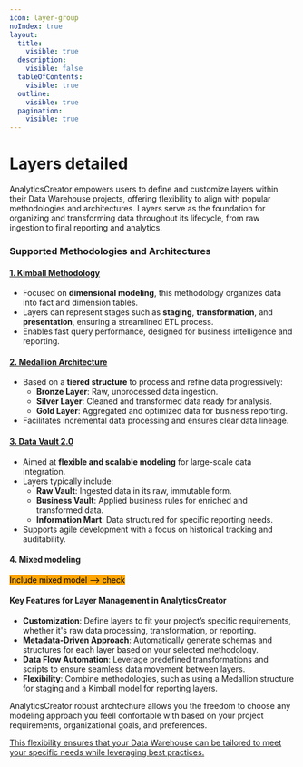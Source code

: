 ```yaml
---
icon: layer-group
noIndex: true
layout:
  title:
    visible: true
  description:
    visible: false
  tableOfContents:
    visible: true
  outline:
    visible: true
  pagination:
    visible: true
---
```


# Layers detailed

AnalyticsCreator empowers users to define and customize layers within their Data Warehouse projects, offering flexibility to align with popular methodologies and architectures. Layers serve as the foundation for organizing and transforming data throughout its lifecycle, from raw ingestion to final reporting and analytics.

### Supported Methodologies and Architectures

#### [**1. Kimball Methodology**](https://www.kimballgroup.com/data-warehouse-business-intelligence-resources/kimball-techniques/dimensional-modeling-techniques/)

* Focused on **dimensional modeling**, this methodology organizes data into fact and dimension tables.
* Layers can represent stages such as **staging**, **transformation**, and **presentation**, ensuring a streamlined ETL process.
* Enables fast query performance, designed for business intelligence and reporting.

#### [**2. Medallion Architecture**](https://learn.microsoft.com/en-us/training/modules/describe-medallion-architecture/2-describe-medallion-architecture)

* Based on a **tiered structure** to process and refine data progressively:
  * **Bronze Layer**: Raw, unprocessed data ingestion.
  * **Silver Layer**: Cleaned and transformed data ready for analysis.
  * **Gold Layer**: Aggregated and optimized data for business reporting.
* Facilitates incremental data processing and ensures clear data lineage.

#### [**3. Data Vault 2.0**](https://datavaultalliance.com/data-vault-2-0-model/)

* Aimed at **flexible and scalable modeling** for large-scale data integration.
* Layers typically include:
  * **Raw Vault**: Ingested data in its raw, immutable form.
  * **Business Vault**: Applied business rules for enriched and transformed data.
  * **Information Mart**: Data structured for specific reporting needs.
* Supports agile development with a focus on historical tracking and auditability.

#### &#x34;**. Mixed modeling**



<mark style="background-color:orange;">Include mixed model --> check</mark>&#x20;

#### Key Features for Layer Management in AnalyticsCreator

* **Customization**: Define layers to fit your project’s specific requirements, whether it's raw data processing, transformation, or reporting.
* **Metadata-Driven Approach**: Automatically generate schemas and structures for each layer based on your selected methodology.
* **Data Flow Automation**: Leverage predefined transformations and scripts to ensure seamless data movement between layers.
* **Flexibility**: Combine methodologies, such as using a Medallion structure for staging and a Kimball model for reporting layers.

AnalyticsCreator robust archtechure allows you the freedom to choose any modeling approach you feell confortable with based on your project requirements, organizational goals, and preferences.

[This flexibility ensures that your Data Warehouse can be tailored to meet your specific needs while leveraging best practices.](https://www.analyticscreator.com/blog/best-practices-for-choosing-a-data-modeling-technique-for-your-data-warehouse)
